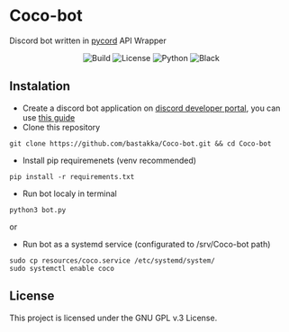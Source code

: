 # Coco-bot
Discord bot written in [pycord](https://github.com/Pycord-Development/pycord) API Wrapper

<p align="center">
  <img src="https://img.shields.io/github/workflow/status/bastakka/Coco-bot/Pylint?style=for-the-badge" alt="Build"/>
  <img src="https://img.shields.io/github/license/bastakka/Coco-bot?style=for-the-badge" alt="License"/>
  <img src="https://img.shields.io/badge/python-3.8+-blue?style=for-the-badge" alt="Python"/>
  <img src="https://img.shields.io/badge/code%20style-black-black?style=for-the-badge" alt="Black" />
</p>

## Instalation
- Create a discord bot application on [discord developer portal](https://discord.com/developers/applications), you can use [this guide](https://discordpy.readthedocs.io/en/latest/discord.html)
- Clone this repository
```
git clone https://github.com/bastakka/Coco-bot.git && cd Coco-bot
```
- Install pip requiremenets (venv recommended)
```
pip install -r requirements.txt
```
- Run bot localy in terminal
```
python3 bot.py
```
or
- Run bot as a systemd service (configurated to /srv/Coco-bot path)
```
sudo cp resources/coco.service /etc/systemd/system/
sudo systemctl enable coco
```
## License
This project is licensed under the GNU GPL v.3 License.

